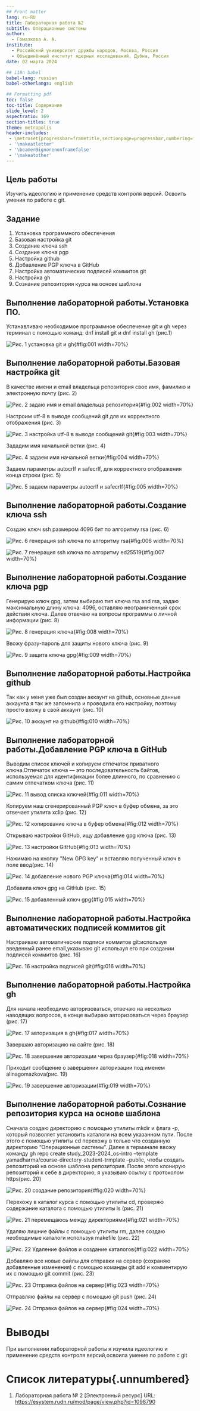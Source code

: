 ```yaml
---
## Front matter
lang: ru-RU
title: Лабораторная работа №2
subtitle: Операционные системы 
author:
  - Гомазкова А. А.
institute:
  - Российский университет дружбы народов, Москва, Россия
  - Объединённый институт ядерных исследований, Дубна, Россия
date: 02 марта 2024

## i18n babel
babel-lang: russian
babel-otherlangs: english

## Formatting pdf
toc: false
toc-title: Содержание
slide_level: 2
aspectratio: 169
section-titles: true
theme: metropolis
header-includes:
 - \metroset{progressbar=frametitle,sectionpage=progressbar,numbering=fraction}
 - '\makeatletter'
 - '\beamer@ignorenonframefalse'
 - '\makeatother'
---
```


## Цель работы

Изучить идеологию и применение средств контроля версий. Освоить умения по работе с git.

## Задание

1. Установка программного обеспечения
2. Базовая настройка git
3. Создание ключа ssh
4. Создание ключа pgp
5. Настройка github
6. Добавление PGP ключа в GitHub
7. Настройка автоматических подписей коммитов git
8. Настройка gh
9. Сознание репозитория курса на основе шаблона

## Выполнение лабораторной работы.Установка ПО.

Устанавливаю необходимое программное обеспечение git и gh через терминал с помощью команд: dnf install git и dnf install gh (рис.1)

![Рис. 1 установка git и gh](image/1.png){#fig:001 width=70%}

## Выполнение лабораторной работы.Базовая настройка git

В качестве имени и email владельца репозитория свое имя, фамилию и электронную почту (рис. 2)

![Рис. 2 задаю имя и email владельца репозитория](image/2.png){#fig:002 width=70%}

Настроим utf-8 в выводе сообщений git для их корректного отображения (рис. 3)

![Рис. 3 настройка utf-8 в выводе сообщений git](image/3.png){#fig:003 width=70%}

Зададим имя начальной ветки (рис. 4)

![Рис. 4 задаем имя начальной ветки](image/4.png){#fig:004 width=70%}

Задаем параметры autocrlf и safecrlf, для корректного отображения конца строки (рис. 5)

![Рис. 5 задаем параметры autocrlf и safecrlf](image/5.png){#fig:005 width=70%}

## Выполнение лабораторной работы.Создание ключа ssh

Создаю ключ ssh размером 4096 бит по алгоритму rsa (рис. 6)

![Рис. 6 генерация ssh ключа по алгоритму rsa](image/6.png){#fig:006 width=70%}

![Рис. 7 генерация ssh ключа по алгоритму ed25519](image/7.png){#fig:007 width=70%}

## Выполнение лабораторной работы.Создание ключа pgp

Генерирую ключ gpg, затем выбираю тип ключа rsa and rsa, задаю максимальную длину ключа: 4096, оставляю неограниченный срок действия ключа. Далее отвечаю на вопросы программы о личной информации (рис. 8)

![Рис. 8 генерация ключа](image/8.png){#fig:008 width=70%}

Ввожу фразу-пароль для защиты нового ключа (рис. 9)

![Рис. 9 защита ключа gpg](image/9.png){#fig:009 width=70%}

## Выполнение лабораторной работы.Настройка github

Так как у меня уже был создан аккаунт на github, основные данные аккаунта я так же запомнила и проводила его настройку, поэтому просто вхожу в свой аккаунт (рис. 10)

![Рис. 10 аккаунт на github](image/10.png){#fig:010 width=70%}

## Выполнение лабораторной работы.Добавление PGP ключа в GitHub

Выводим список ключей и копируем отпечаток приватного ключа.Отпечаток ключа — это последовательность байтов, используемая для идентификации более длинного, по сравнению с самим отпечатком ключа (рис. 11)

![Рис. 11 вывод списка ключей](image/11.png){#fig:011 width=70%}

Копируем наш сгенерированный PGP ключ в буфер обмена, за это отвечает утилита xclip (рис. 12)

![Рис. 12 копирование ключа в буфер обмена](image/12.png){#fig:012 width=70%}

Открываю настройки GitHub, ищу добавление gpg ключа (рис. 13)

![Рис. 13 настройки GitHub](image/13.png){#fig:013 width=70%}

Нажимаю на кнопку "New GPG key" и вставляю полученный ключ в поле ввод(рис. 14)

![Рис. 14 добавление нового PGP ключа](image/14.png){#fig:014 width=70%}

Добавила ключ gpg на GitHub (рис. 15)

![Рис. 15 добавленный ключ gpg](image/15.png){#fig:015 width=70%}

## Выполнение лабораторной работы.Настройка автоматических подписей коммитов git

Настраиваю автоматические подписи коммитов git:используя введенный ранее email,указываю git используя его при создании подписей коммитов (рис. 16)

![Рис. 16 настройка подписей git](image/16.png){#fig:016 width=70%}

## Выполнение лабораторной работы.Настройка gh

Для начала необходимо авторизоваться, отвечаю на несколько наводящих вопросов, в конце выбираю авторизоваться через браузер (рис. 17)

![Рис. 17 авторизация в gh](image/17.png){#fig:017 width=70%}

Завершаю авторизацию на сайте (рис. 18)

![Рис. 18 завершение авторизации через браузер](image/18.png){#fig:018 width=70%}

Приходит сообщение о завершении авторизации под именем alinagomazkova(рис. 19)

![Рис. 19 завершение авторизации](image/19.png){#fig:019 width=70%}

## Выполнение лабораторной работы.Сознание репозитория курса на основе шаблона

Сначала создаю директорию с помощью утилиты mkdir и флага -p, который позволяет установить каталоги на всем указанном пути. После этого с помощью утилиты cd перехожу в только что созданную директорию “Операционные системы”. Далее в терминале ввожу команду gh repo create study_2023-2024_os-intro –template yamadharma/course-directory-student-trmplate –public, чтобы создать репозиторий на основе шаблона репозитория. После этого клонирую репозиторий к себе в директорию, я указываю ссылку с протоколом https(рис. 20)

![Рис. 20 создание репозитория](image/20.png){#fig:020 width=70%}

Перехожу в каталог курса с помощью утилиты cd, проверяю содержание каталога с помощью утилиты ls (рис. 21)

![Рис. 21 перемещаюсь между директориями](image/21.png){#fig:021 width=70%}

Удаляю лишние файлы с помощью утилиты rm, далее создаю необходимые каталоги используя makefile (рис. 22)

![Рис. 22 Удаление файлов и создание каталогов](image/22.png){#fig:022 width=70%}

Добавляю все новые файлы для отправки на сервер (сохраняю добавленные изменения) с помощью команды git add и комментирую их с помощью git commit (рис. 23)

![Рис. 23 Отправка файлов на сервер](image/23.png){#fig:023 width=70%}

Отправляю файлы на сервер с помощью git push (рис. 24)

![Рис. 24 Отправка файлов на сервер](image/24.png){#fig:024 width=70%}


# Выводы

При выполнении лабораторной работы я изучила идеологию и применение средств контроля версий,освоила умение по работе с git

# Список литературы{.unnumbered}

1. Лабораторная работа № 2 [Электронный ресурс] URL: https://esystem.rudn.ru/mod/page/view.php?id=1098790
